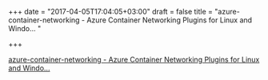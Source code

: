 +++
date = "2017-04-05T17:04:05+03:00"
draft = false
title = "azure-container-networking - Azure Container Networking Plugins for Linux and Windo... "

+++

<p><a href="https://t.co/UUJLJb0CSE">azure-container-networking - Azure Container Networking Plugins for Linux and Windo... </a></p>